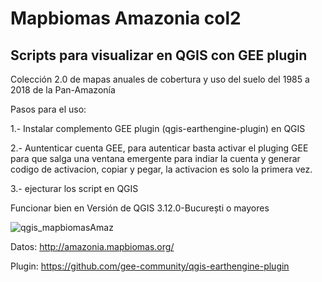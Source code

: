 # Mapbiomas Amazonia col2
## Scripts para visualizar en QGIS con GEE plugin

Colección 2.0 de mapas anuales de cobertura y uso del suelo del 1985 a 2018 de la Pan-Amazonía

Pasos para el uso:

1.- Instalar complemento GEE plugin (qgis-earthengine-plugin) en QGIS

2.- Auntenticar cuenta GEE, 
    para autenticar basta activar el pluging GEE para que salga una ventana emergente para indiar la cuenta y generar codigo de activacion,
    copiar y pegar, la activacion es  solo la primera vez. 
    
3.- ejecturar los script en QGIS
    
Funcionar bien en Versión de QGIS 3.12.0-București o mayores


![qgis_mapbiomasAmaz](https://user-images.githubusercontent.com/26856246/91860664-8fe62a00-ec31-11ea-97c8-2709594b62ac.PNG)

Datos: http://amazonia.mapbiomas.org/

Plugin: https://github.com/gee-community/qgis-earthengine-plugin
